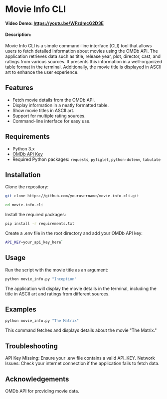 # Movie Info CLI

#### Video Demo: <https://youtu.be/WFzdmcG2D3E>

#### Description:

Movie Info CLI is a simple command-line interface (CLI) tool that allows users to fetch detailed information about movies using the OMDb API. The application retrieves data such as title, release year, plot, director, cast, and ratings from various sources. It presents this information in a well-organized table format in the terminal. Additionally, the movie title is displayed in ASCII art to enhance the user experience.

## Features

- Fetch movie details from the OMDb API.
- Display information in a neatly formatted table.
- Show movie titles in ASCII art.
- Support for multiple rating sources.
- Command-line interface for easy use.

## Requirements

- Python 3.x
- [OMDb API Key](http://www.omdbapi.com/apikey.aspx)
- Required Python packages: `requests`, `pyfiglet`, `python-dotenv`, `tabulate`

## Installation

Clone the repository:

```bash
git clone https://github.com/yourusername/movie-info-cli.git
```

```bash
cd movie-info-cli
```
Install the required packages:

```bash
pip install -r requirements.txt
```

Create a .env file in the root directory and add your OMDb API key:

```bash
API_KEY=your_api_key_here`
```

## Usage

Run the script with the movie title as an argument:

```bash
python movie_info.py "Inception"
```

The application will display the movie details in the terminal, including the title in ASCII art and ratings from different sources.

## Examples

```bash
python movie_info.py "The Matrix"
```

This command fetches and displays details about the movie "The Matrix."

## Troubleshooting

API Key Missing: Ensure your .env file contains a valid API_KEY.
Network Issues: Check your internet connection if the application fails to fetch data.

## Acknowledgements

OMDb API for providing movie data.
